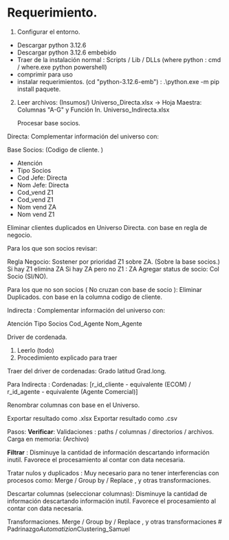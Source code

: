 # Requerimiento. 
1. Configurar el entorno. 

- Descargar python 3.12.6 
- Descargar python 3.12.6 embebido
- Traer de la instalación normal : Scripts / Lib / DLLs  (where python : cmd / where.exe python powershell)
- comprimir para uso
- instalar requerimientos. (cd "python-3.12.6-emb") : .\python.exe -m pip install paquete.

2. Leer archivos:  (Insumos/) 
    Universo_Directa.xlsx -> Hoja Maestra: Columnas "A-G"  y Función In.
    Universo_Indirecta.xlsx 
    
    Procesar base socios.

Directa: Complementar información del universo con: 

Base Socios: (Codigo de cliente. )

- Atención
- Tipo Socios
- Cod Jefe: Directa
- Nom Jefe: Directa
- Cod_vend Z1
- Cod_vend Z1
- Nom vend ZA
- Nom vend Z1

Eliminar clientes duplicados en Universo Directa. con base en regla de negocio. 

Para los que son socios revisar: 

Regla Negocio: Sostener por prioridad Z1 sobre ZA.  (Sobre la base socios.)
Si hay Z1 elimina ZA
Si hay ZA pero no Z1 : ZA 
Agregar status de socio: Col Socio (SI/NO).

Para los que no son socios ( No cruzan con base de socio ): Eliminar Duplicados. con base en la columna codigo de cliente. 

Indirecta : Complementar información del universo con: 

Atención
Tipo Socios
Cod_Agente
Nom_Agente

Driver de cordenada.
1. Leerlo (todo)
2. Procedimiento explicado para traer

Traer del driver de cordenadas: Grado latitud	Grad.long.

Para Indirecta : Cordenadas: [r_id_cliente - equivalente (ECOM) / r_id_agente - equivalente (Agente Comercial)]

Renombrar columnas con base en el Universo. 

Exportar resultado como .xlsx
Exportar resultado como .csv

Pasos:
**Verificar**: Validaciones : paths / columnas / directorios / archivos. 
Carga en memoria: (Archivo)

**Filtrar** : Disminuye la cantidad de información descartando información inutil.  Favorece el procesamiento al contar con data necesaria.

Tratar nulos y duplicados : Muy necesario para no tener interferencias con procesos como: Merge / Group by / Replace , y otras transformaciones. 

Descartar columnas (seleccionar columnas):  Disminuye la cantidad de información descartando información inutil.  Favorece el procesamiento al contar con data necesaria.

Transformaciones. Merge / Group by / Replace , y otras transformaciones
#   P a d r i n a z g o _ A u t o m a t i z i o n _ C l u s t e r i n g _ S a m u e l  
 